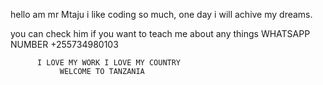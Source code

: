 hello am mr Mtaju i like coding so much, one day i will achive my dreams.


you can check him if you want to teach me about any things
           WHATSAPP NUMBER  +255734980103


          I LOVE MY WORK I LOVE MY COUNTRY
               WELCOME TO TANZANIA





























